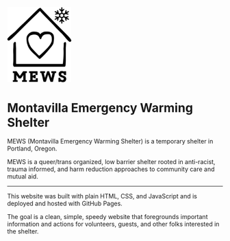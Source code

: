 <img src="images/mews-logo.png" width="150">

# Montavilla Emergency Warming Shelter

MEWS (Montavilla Emergency Warming Shelter) is a temporary shelter in Portland,
Oregon.

MEWS is a queer/trans organized, low barrier shelter rooted in anti-racist,
trauma informed, and harm reduction approaches to community care and mutual aid.

---

This website was built with plain HTML, CSS, and JavaScript and is deployed and
hosted with GitHub Pages.

The goal is a clean, simple, speedy website that foregrounds important
information and actions for volunteers, guests, and other folks interested in
the shelter.
